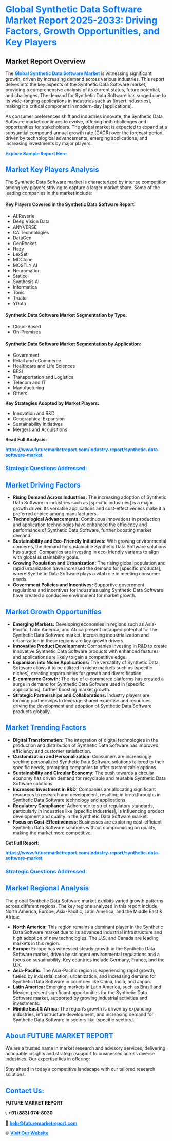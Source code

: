 <h1 style="color: #007BFF;">Global Synthetic Data Software Market Report 2025-2033: Driving Factors, Growth Opportunities, and Key Players</h1>

<section id="overview">
<h2>Market Report Overview</h2>
<p>The <a href="https://www.futuremarketreport.com/industry-report/synthetic-data-software-market" style="color: #007BFF; text-decoration: none;"><strong>Global Synthetic Data Software Market</strong></a> is witnessing significant growth, driven by increasing demand across various industries. This report delves into the key aspects of the Synthetic Data Software market, providing a comprehensive analysis of its current status, future potential, and challenges. The demand for Synthetic Data Software has surged due to its wide-ranging applications in industries such as [insert industries], making it a critical component in modern-day [applications].</p>
<p>As consumer preferences shift and industries innovate, the Synthetic Data Software market continues to evolve, offering both challenges and opportunities for stakeholders. The global market is expected to expand at a substantial compound annual growth rate (CAGR) over the forecast period, driven by technological advancements, emerging applications, and increasing investments by major players.</p>
</section>

<section id="overview">
<p><a href="https://www.futuremarketreport.com/request-sample/reportId=43339" style="color: #007BFF; text-decoration: none;"><strong>Explore Sample Report Here</strong></a></p>
</section>

<section id="key-players">
<h2 style="color: #007BFF;">Market Key Players Analysis</h2>
<p>The Synthetic Data Software market is characterized by intense competition among key players striving to capture a larger market share. Some of the leading companies in the market include:</p>
<h4>Key Players Covered in the Synthetic Data Software Report:</h4>
<ul><li>AI.Reverie</li><li>Deep Vision Data</li><li>ANYVERSE</li><li>CA Technologies</li><li>DataGen</li><li>GenRocket</li><li>Hazy</li><li>LexSet</li><li>MDClone</li><li>MOSTLY AI</li><li>Neuromation</li><li>Statice</li><li>Synthesis AI</li><li>Informatica</li><li>Tonic</li><li>Truata</li><li>YData</li></ul>
<h4>Synthetic Data Software Market Segmentation by Type:</h4>
<ul><li>Cloud-Based</li><li>On-Premises</li></ul>

<h4>Synthetic Data Software Market Segmentation by Application:</h4>
<ul><li>Government</li><li>Retail and eCommerce</li><li>Healthcare and Life Sciences</li><li>BFSI</li><li>Transportation and Logistics</li><li>Telecom and IT</li><li>Manufacturing</li><li>Others</li></ul>
<p><strong>Key Strategies Adopted by Market Players:</strong></p>
<ul>
<li>Innovation and R&D</li>
<li>Geographical Expansion</li>
<li>Sustainability Initiatives</li>
<li>Mergers and Acquisitions</li>
</ul>
</section>

<section>
<p><strong>Read Full Analysis: </strong></p><a href="https://www.futuremarketreport.com/industry-report/synthetic-data-software-market" style="color: #007BFF; text-decoration: none;"><strong>https://www.futuremarketreport.com/industry-report/synthetic-data-software-market</strong></a>
<h3 style="color: #007BFF;">Strategic Questions Addressed:</h3>
</section>

<section id="driving-factors">
<h2 style="color: #007BFF;">Market Driving Factors</h2>
<ul>
<li><strong>Rising Demand Across Industries:</strong> The increasing adoption of Synthetic Data Software in industries such as [specific industries] is a major growth driver. Its versatile applications and cost-effectiveness make it a preferred choice among manufacturers.</li>
<li><strong>Technological Advancements:</strong> Continuous innovations in production and application technologies have enhanced the efficiency and performance of Synthetic Data Software, further boosting market demand.</li>
<li><strong>Sustainability and Eco-Friendly Initiatives:</strong> With growing environmental concerns, the demand for sustainable Synthetic Data Software solutions has surged. Companies are investing in eco-friendly variants to align with global sustainability goals.</li>
<li><strong>Growing Population and Urbanization:</strong> The rising global population and rapid urbanization have increased the demand for [specific products], where Synthetic Data Software plays a vital role in meeting consumer needs.</li>
<li><strong>Government Policies and Incentives:</strong> Supportive government regulations and incentives for industries using Synthetic Data Software have created a conducive environment for market growth.</li>
</ul>
</section>

<section id="growth-opportunities">
<h2 style="color: #007BFF;">Market Growth Opportunities</h2>
<ul>
<li><strong>Emerging Markets:</strong> Developing economies in regions such as Asia-Pacific, Latin America, and Africa present untapped potential for the Synthetic Data Software market. Increasing industrialization and urbanization in these regions are key growth drivers.</li>
<li><strong>Innovative Product Development:</strong> Companies investing in R&D to create innovative Synthetic Data Software products with enhanced features and applications are likely to gain a competitive edge.</li>
<li><strong>Expansion into Niche Applications:</strong> The versatility of Synthetic Data Software allows it to be utilized in niche markets such as [specific niches], creating opportunities for growth and diversification.</li>
<li><strong>E-commerce Growth:</strong> The rise of e-commerce platforms has created a surge in demand for Synthetic Data Software used in [specific applications], further boosting market growth.</li>
<li><strong>Strategic Partnerships and Collaborations:</strong> Industry players are forming partnerships to leverage shared expertise and resources, driving the development and adoption of Synthetic Data Software products globally.</li>
</ul>
</section>

<section id="trending-factors">
<h2 style="color: #007BFF;">Market Trending Factors</h2>
<ul>
<li><strong>Digital Transformation:</strong> The integration of digital technologies in the production and distribution of Synthetic Data Software has improved efficiency and customer satisfaction.</li>
<li><strong>Customization and Personalization:</strong> Consumers are increasingly seeking personalized Synthetic Data Software solutions tailored to their specific needs, prompting companies to offer customizable options.</li>
<li><strong>Sustainability and Circular Economy:</strong> The push towards a circular economy has driven demand for recyclable and reusable Synthetic Data Software solutions.</li>
<li><strong>Increased Investment in R&D:</strong> Companies are allocating significant resources to research and development, resulting in breakthroughs in Synthetic Data Software technology and applications.</li>
<li><strong>Regulatory Compliance:</strong> Adherence to strict regulatory standards, particularly in industries like [specific industries], is influencing product development and quality in the Synthetic Data Software market.</li>
<li><strong>Focus on Cost-Effectiveness:</strong> Businesses are exploring cost-efficient Synthetic Data Software solutions without compromising on quality, making the market more competitive.</li>
</ul>
</section>

<section>
<p><strong>Get Full Report: </strong></p><a href="https://www.futuremarketreport.com/industry-report/synthetic-data-software-market" style="color: #007BFF; text-decoration: none;"><strong>https://www.futuremarketreport.com/industry-report/synthetic-data-software-market</strong></a>
<h3 style="color: #007BFF;">Strategic Questions Addressed:</h3>
</section>


<section id="regional-analysis">
<h2 style="color: #007BFF;">Market Regional Analysis</h2>
<p>The global Synthetic Data Software market exhibits varied growth patterns across different regions. The key regions analyzed in this report include North America, Europe, Asia-Pacific, Latin America, and the Middle East & Africa:</p>
<ul>
<li><strong>North America:</strong> This region remains a dominant player in the Synthetic Data Software market due to its advanced industrial infrastructure and high adoption of new technologies. The U.S. and Canada are leading markets in this region.</li>
<li><strong>Europe:</strong> Europe has witnessed steady growth in the Synthetic Data Software market, driven by stringent environmental regulations and a focus on sustainability. Key countries include Germany, France, and the U.K.</li>
<li><strong>Asia-Pacific:</strong> The Asia-Pacific region is experiencing rapid growth, fueled by industrialization, urbanization, and increasing demand for Synthetic Data Software in countries like China, India, and Japan.</li>
<li><strong>Latin America:</strong> Emerging markets in Latin America, such as Brazil and Mexico, present significant opportunities for the Synthetic Data Software market, supported by growing industrial activities and investments.</li>
<li><strong>Middle East & Africa:</strong> The region’s growth is driven by expanding industries, infrastructure development, and increasing demand for Synthetic Data Software in sectors like [specific sectors].</li>
</ul>
</section>

<footer>
<h2 style="color: #007BFF;">About FUTURE MARKET REPORT</h2>
<p>We are a trusted name in market research and advisory services, delivering actionable insights and strategic support to businesses across diverse industries. Our expertise lies in offering:</p>

<p>Stay ahead in today’s competitive landscape with our tailored research solutions.</p>

<h2 style="color: #007BFF;">Contact Us:</h2>
<p><strong>FUTURE MARKET REPORT</strong></p>
<p>📞 <strong>+91 (883) 074-8030</strong></p>
<p>📧 <strong><a href="mailto:help@futuremarketreport.com" style="color: #007BFF;">help@futuremarketreport.com</a></strong></p>
<p>🌐 <strong><a href="https://www.futuremarketreport.com/" style="color: #007BFF;">Visit Our Website</a></strong></p>
</footer>